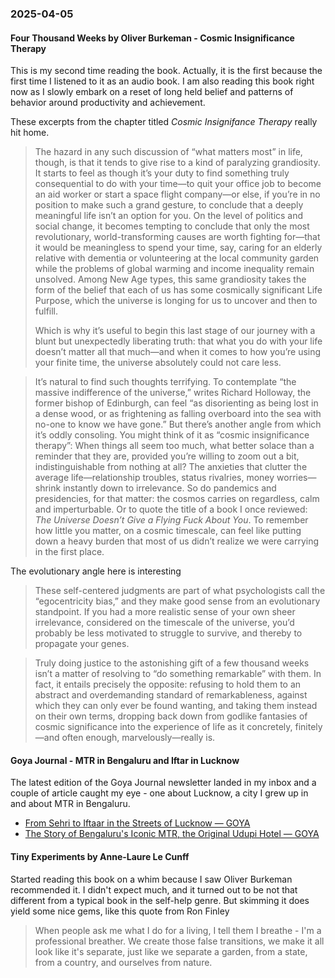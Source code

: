 ### 2025-04-05
#### Four Thousand Weeks by Oliver Burkeman - Cosmic Insignificance Therapy
This is my second time reading the book. Actually, it is the first because the first time I listened to it as an audio book. I am also reading this book right now as I slowly embark on a reset of long held belief and patterns of behavior around productivity and achievement. 

These excerpts from the chapter titled _Cosmic Insignifance Therapy_ really hit home.

> The hazard in any such discussion of “what matters most” in life, though, is that it tends to give rise to a kind of paralyzing grandiosity. It starts to feel as though it’s your duty to find something truly consequential to do with your time—to quit your office job to become an aid worker or start a space flight company—or else, if you’re in no position to make such a grand gesture, to conclude that a deeply meaningful life isn’t an option for you. On the level of politics and social change, it becomes tempting to conclude that only the most revolutionary, world-transforming causes are worth fighting for—that it would be meaningless to spend your time, say, caring for an elderly relative with dementia or volunteering at the local community garden while the problems of global warming and income inequality remain unsolved. Among New Age types, this same grandiosity takes the form of the belief that each of us has some cosmically significant Life Purpose, which the universe is longing for us to uncover and then to fulfill. 
> 
> Which is why it’s useful to begin this last stage of our journey with a blunt but unexpectedly liberating truth: that what you do with your life doesn’t matter all that much—and when it comes to how you’re using your finite time, the universe absolutely could not care less.

> It’s natural to find such thoughts terrifying. To contemplate “the massive indifference of the universe,” writes Richard Holloway, the former bishop of Edinburgh, can feel “as disorienting as being lost in a dense wood, or as frightening as falling overboard into the sea with no-one to know we have gone.” But there’s another angle from which it’s oddly consoling. You might think of it as “cosmic insignificance therapy”: When things all seem too much, what better solace than a reminder that they are, provided you’re willing to zoom out a bit, indistinguishable from nothing at all? The anxieties that clutter the average life—relationship troubles, status rivalries, money worries—shrink instantly down to irrelevance. So do pandemics and presidencies, for that matter: the cosmos carries on regardless, calm and imperturbable. Or to quote the title of a book I once reviewed: *The Universe Doesn’t Give a Flying Fuck About You*. To remember how little you matter, on a cosmic timescale, can feel like putting down a heavy burden that most of us didn’t realize we were carrying in the first place.

The evolutionary angle here is interesting

> These self-centered judgments are part of what psychologists call the “egocentricity bias,” and they make good sense from an evolutionary standpoint. If you had a more realistic sense of your own sheer irrelevance, considered on the timescale of the universe, you’d probably be less motivated to struggle to survive, and thereby to propagate your genes.

> Truly doing justice to the astonishing gift of a few thousand weeks isn’t a matter of resolving to “do something remarkable” with them. In fact, it entails precisely the opposite: refusing to hold them to an abstract and overdemanding standard of remarkableness, against which they can only ever be found wanting, and taking them instead on their own terms, dropping back down from godlike fantasies of cosmic significance into the experience of life as it concretely, finitely—and often enough, marvelously—really is.

#### Goya Journal - MTR in Bengaluru and Iftar in Lucknow
The latest edition of the Goya Journal newsletter landed in my inbox and a couple of article caught my eye - one about Lucknow, a city I grew up in and about MTR in Bengaluru.

* [From Sehri to Iftaar in the Streets of Lucknow — GOYA](https://www.goya.in/blog/from-sehri-to-iftaar-in-the-streets-of-lucknow)
* [The Story of Bengaluru's Iconic MTR, the Original Udupi Hotel — GOYA](https://www.goya.in/blog/celebrating-100-years-of-mtr-udupi-hotels)

#### Tiny Experiments by Anne-Laure Le Cunff
Started reading this book on a whim because I saw Oliver Burkeman recommended it. I didn't expect much, and it turned out to be not that different from a typical book in the self-help genre. But skimming it does yield some nice gems, like this quote from Ron Finley

> When people ask me what I do for a living, I tell them I breathe - I'm a professional breather. We create those false transitions, we make it all look like it's separate, just like we separate a garden, from a state, from a country, and ourselves from nature. 